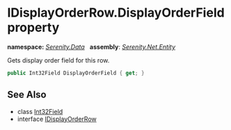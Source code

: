 # IDisplayOrderRow.DisplayOrderField property
**namespace:** *[Serenity.Data](../../README.md#serenity.data-namespace)*   **assembly**: *[Serenity.Net.Entity](../../README.md)*

Gets display order field for this row.

```csharp
public Int32Field DisplayOrderField { get; }
```

## See Also

* class [Int32Field](../Int32Field.md)
* interface [IDisplayOrderRow](../IDisplayOrderRow.md)
